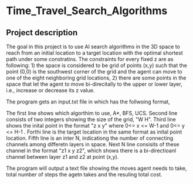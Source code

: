 # Time_Travel_Search_Algorithms

## Project description

The goal in this project is to use AI search algorithms in the 3D space to reach from an initial location to a target location with the optimal shortest path under some constratins. The constraints for every fixed z are as following: 1)  the space is considered to be grid of points (x,y) such that the point (0,0) is the southwest corner of the grid and the agent can move to one of the eight neighboring grid locations, 2) there are some points in the space that let the agent to move bi-direcitally to the upper or lower layer, i.e., increase or decrease its z value. 

The program gets an input.txt file in which has the follwoing format, 

The first line shows which algorthim to use, A*, BFS, UCS. Second line consists of two integers showing the size of the grid, "W H". Third line shows the inital point in the format "z x y" where 0<= x <= W-1 and 0<= y <= H-1 . Forthi line is the target location in the same format as inital point location. Fifth line is an inter N, indicationg the number of connecting channels among differetn layers in space. Next N line consisits of these channel in the format "z1 x y z2", which shows there is a bi-directioanl channel between layer z1 and z2 at point (x,y).

The program will output a text file showing the moves agent needs to take, total number of steps the agetn takes and the resuling total cost. 
